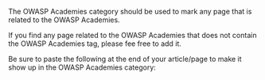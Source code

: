 The OWASP Academies category should be used to mark any page that is
related to the OWASP Academies.

If you find any page related to the OWASP Academies that does not
contain the OWASP Academies tag, please fee free to add it.

Be sure to paste the following at the end of your article/page to make
it show up in the OWASP Academies category: